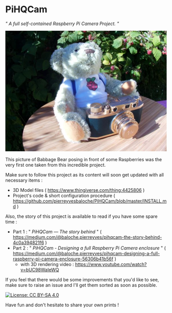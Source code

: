 # PiHQCam
*" A full self-contained Raspberry Pi Camera Project. "*

![PiHQCam First Full-size Picture](./images/BearPi.jpeg)

This picture of Babbage Bear posing in front of some Raspberries was the very first one taken from this incredible project.

Make sure to follow this project as its content will soon get updated with all necessary items :
  - 3D Model files ( https://www.thingiverse.com/thing:4425806 )
  - Project's code & short configuration procedure ( https://github.com/pierreyvesbaloche/PiHQCam/blob/master/INSTALL.md )

Also, the story of this project is available to read if you have some spare time :
 - Part 1 : " *PiHQCam — The story behind* " ( https://medium.com/@baloche.pierreyves/pihqcam-the-story-behind-4c0a394821f6 )
 - Part 2 : " *PiHQCam - Designing a full Raspberry Pi Camera enclosure* " ( https://medium.com/@baloche.pierreyves/pihqcam-designing-a-full-raspberry-pi-camera-enclosure-56306b41b56f )
   - with 3D rendering video : https://www.youtube.com/watch?v=bUC98WaIeWQ

If you feel that there would be some improvements that you'd like to see, make sure to raise an issue and I'll get them sorted as soon as possible.

[![License: CC BY-SA 4.0](https://img.shields.io/badge/License-CC%20BY--SA%204.0-lightgrey.svg)](https://creativecommons.org/licenses/by-sa/4.0/)

Have fun and don't hesitate to share your own prints !
